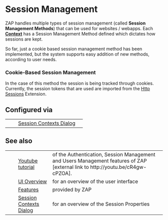 # Session Management #

ZAP handles multiple types of session management (called **Session Management Methods**) that can be used for websites / webapps. Each **[Context][]** has a Session Management Method defined which dictates how sessions are kept.

So far, just a cookie based session management method has been implemented, but the system supports easy addition of new methods, according to user needs.

### Cookie-Based Session Management ###

In the case of this method the session is being tracked through cookies. Currently, the session tokens that are used are imported from the [Http Sessions][] Extension.

## Configured via ##

<table> 
 <tbody>
  <tr> 
   <td>&nbsp;&nbsp;&nbsp;&nbsp;</td> 
   <td><a href="HelpUiDialogsSessionContexts#sm" rel="nofollow">Session Contexts Dialog</a></td> 
   <td></td> 
  </tr> 
 </tbody>
</table>

## See also ##

<table> 
 <tbody>
  <tr> 
   <td>&nbsp;&nbsp;&nbsp;&nbsp;</td> 
   <td><a href="http://youtu.be/cR4gw-cPZOA" rel="nofollow">Youtube tutorial</a></td> 
   <td>of the Authentication, Session Management and Users Management features of ZAP [external link to http://youtu.be/cR4gw-cPZOA].</td> 
  </tr> 
  <tr> 
   <td>&nbsp;&nbsp;&nbsp;&nbsp;</td> 
   <td><a href="HelpUiOverview" rel="nofollow">UI Overview</a></td> 
   <td>for an overview of the user interface</td> 
  </tr> 
  <tr> 
   <td>&nbsp;&nbsp;&nbsp;&nbsp;</td> 
   <td><a href="HelpStartConceptsConcepts" rel="nofollow">Features</a></td> 
   <td>provided by ZAP</td> 
  </tr> 
  <tr> 
   <td>&nbsp;&nbsp;&nbsp;&nbsp;</td> 
   <td><a href="HelpUiDialogsSessionContexts" rel="nofollow">Session Contexts Dialog</a></td> 
   <td>for an overview of the Session Properties</td> 
  </tr> 
 </tbody>
</table>


[Context]: HelpStartConceptsContexts
[Http Sessions]: HelpStartConceptsHttpsessions
